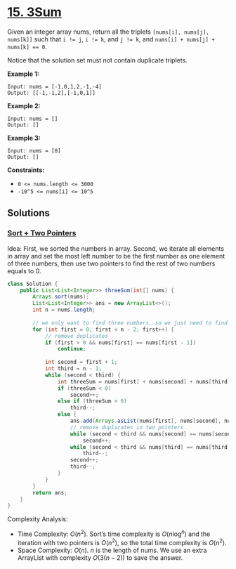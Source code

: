 # [15. 3Sum](https://leetcode.com/problems/3sum/)

Given an integer array nums, return all the triplets `[nums[i], nums[j], nums[k]]` such that `i != j`, `i != k`, and `j != k`, and `nums[i] + nums[j] + nums[k] == 0`.

Notice that the solution set must not contain duplicate triplets.

**Example 1:**

```
Input: nums = [-1,0,1,2,-1,-4]
Output: [[-1,-1,2],[-1,0,1]]
```

**Example 2:**

```
Input: nums = []
Output: []
```

**Example 3:**

```
Input: nums = [0]
Output: []
```

**Constraints:**

- `0 <= nums.length <= 3000`
- `-10^5 <= nums[i] <= 10^5`

## Solutions
### [Sort + Two Pointers](./ThreeSum.java)

Idea: First, we sorted the numbers in array. Second, we iterate all elements in array and set the most left number to be the first number as one element of three numbers, then use two pointers to find the rest of two numbers equals to 0.

```java
class Solution {
    public List<List<Integer>> threeSum(int[] nums) {
        Arrays.sort(nums);
        List<List<Integer>> ans = new ArrayList<>();
        int n = nums.length;
        
        // we only want to find three numbers, so we just need to find length - 2 numbers.
        for (int first = 0; first < n - 2; first++) {
            // remove duplicates
            if (first > 0 && nums[first] == nums[first - 1])
                continue;
            
            int second = first + 1;
            int third = n - 1;
            while (second < third) {
                int threeSum = nums[first] + nums[second] + nums[third];
                if (threeSum < 0)
                    second++;
                else if (threeSum > 0)
                    third--;
                else {
                    ans.add(Arrays.asList(nums[first], nums[second], nums[third]));
                    // remove duplicates in two pointers
                    while (second < third && nums[second] == nums[second + 1])
                        second++;
                    while (second < third && nums[third] == nums[third - 1])
                        third--;
                    second++;
                    third--;
                }
            }
        }
        return ans;
    }
}
```

Complexity Analysis:

- Time Complexity: $O(n^2)$. Sort’s time complexity is $O(n\log^n)$ and the iteration with two pointers is $O(n^2)$, so the total time complexity is $O(n^2)$.
- Space Complexity: $O(n)$. $n$ is the length of nums. We use an extra ArrayList with complexity $O(3(n-2))$ to save the answer.
